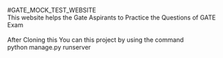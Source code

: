 #GATE_MOCK_TEST_WEBSITE
<br>
This website helps the Gate Aspirants to Practice the Questions of GATE Exam <br>
<br>
After Cloning this You can this project by using the command <br>
python manage.py runserver
